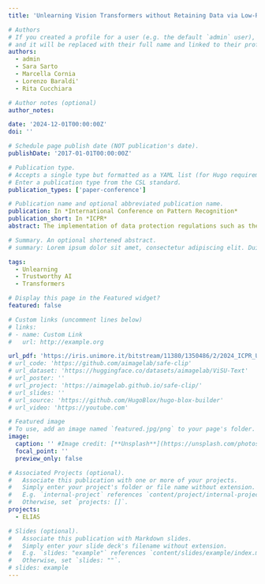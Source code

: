 ```yaml
---
title: 'Unlearning Vision Transformers without Retaining Data via Low-Rank Decompositions'

# Authors
# If you created a profile for a user (e.g. the default `admin` user), write the username (folder name) here
# and it will be replaced with their full name and linked to their profile.
authors:
  - admin
  - Sara Sarto
  - Marcella Cornia
  - Lorenzo Baraldi'
  - Rita Cucchiara

# Author notes (optional)
author_notes:

date: '2024-12-01T00:00:00Z'
doi: ''

# Schedule page publish date (NOT publication's date).
publishDate: '2017-01-01T00:00:00Z'

# Publication type.
# Accepts a single type but formatted as a YAML list (for Hugo requirements).
# Enter a publication type from the CSL standard.
publication_types: ['paper-conference']

# Publication name and optional abbreviated publication name.
publication: In *International Conference on Pattern Recognition*
publication_short: In *ICPR*
abstract: The implementation of data protection regulations such as the GDPR and the California Consumer Privacy Act has sparked a growing interest in removing sensitive information from pre-trained models without requiring retraining from scratch, all while maintaining predictive performance on remaining data. Recent studies on machine unlearning for deep neural networks have resulted in different attempts that put constraints on the training procedure and which are limited to small-scale architectures and with poor adaptability to real-world requirements. In this paper, we develop an approach to delete information on a class from a pre-trained model, by injecting a trainable low-rank decomposition into the network parameters, and without requiring access to the original training set. Our approach greatly reduces the number of parameters to train as well as time and memory requirements. This allows a painless application to real-life settings where the entire training set is unavailable, and compliance with the requirement of time-bound deletion. We conduct experiments on various Vision Transformer architectures for class forgetting. Extensive empirical analyses demonstrate that our proposed method is efficient, safe to apply, and effective in removing learned information while maintaining accuracy.

# Summary. An optional shortened abstract.
# summary: Lorem ipsum dolor sit amet, consectetur adipiscing elit. Duis posuere tellus ac convallis placerat. Proin tincidunt magna sed ex sollicitudin condimentum.

tags:
  - Unlearning
  - Trustworthy AI
  - Transformers

# Display this page in the Featured widget?
featured: false

# Custom links (uncomment lines below)
# links:
# - name: Custom Link
#   url: http://example.org

url_pdf: 'https://iris.unimore.it/bitstream/11380/1350486/2/2024_ICPR_Unlearning.pdf'
# url_code: 'https://github.com/aimagelab/safe-clip'
# url_dataset: 'https://huggingface.co/datasets/aimagelab/ViSU-Text'
# url_poster: ''
# url_project: 'https://aimagelab.github.io/safe-clip/'
# url_slides: ''
# url_source: 'https://github.com/HugoBlox/hugo-blox-builder'
# url_video: 'https://youtube.com'

# Featured image
# To use, add an image named `featured.jpg/png` to your page's folder.
image:
  caption: '' #Image credit: [**Unsplash**](https://unsplash.com/photos/pLCdAaMFLTE)'
  focal_point: ''
  preview_only: false

# Associated Projects (optional).
#   Associate this publication with one or more of your projects.
#   Simply enter your project's folder or file name without extension.
#   E.g. `internal-project` references `content/project/internal-project/index.md`.
#   Otherwise, set `projects: []`.
projects:
  - ELIAS

# Slides (optional).
#   Associate this publication with Markdown slides.
#   Simply enter your slide deck's filename without extension.
#   E.g. `slides: "example"` references `content/slides/example/index.md`.
#   Otherwise, set `slides: ""`.
# slides: example
---
```


<!-- {{% callout note %}}
Click the _Cite_ button above to demo the feature to enable visitors to import publication metadata into their reference management software.
{{% /callout %}}

{{% callout note %}}
Create your slides in Markdown - click the _Slides_ button to check out the example.
{{% /callout %}} -->

<!-- Add the publication's **full text** or **supplementary notes** here. You can use rich formatting such as including [code, math, and images](https://docs.hugoblox.com/content/writing-markdown-latex/). -->
